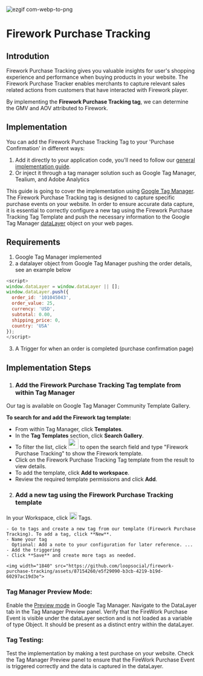 
![ezgif com-webp-to-png](https://github.com/fireworkads/Firework-Tag-Template/assets/87154260/19af597b-b44b-437c-9a11-f4b666c362ea)


# Firework Purchase Tracking

## Introdution

Firework Purchase Tracking gives you valuable insights for user's shopping experience and performance when buying products in your website. The Firework Purchase Tracker enables merchants to capture relevant sales related actions from customers that have interacted with Firework player. 

By implementing the **Firework Purchase Tracking tag**, we can determine the GMV and AOV attributed to Firework. 

## Implementation

You can add the Firework Purchase Tracking Tag to your 'Purchase Confirmation' in different ways:
  1. Add it directly to your application code, you'll need to follow our [general implementation guide](https://docs.firework.com/home/web/integration-guide/shopping-integration-v2/tracking).
  2. Or inject it through a tag manager solution such as Google Tag Manager, Tealium, and Adobe Analytics

This guide is going to cover the implementation using [Google Tag Manager](https://tagmanager.google.com/). The Firework Purchase Tracking tag is designed to capture specific purchase events on your website. In order to ensure accurate data capture, it is essential to correctly configure a new tag using the Firework Purchase Tracking Tag Template and push the necessary information to the Google Tag Manager [dataLayer](https://developers.google.com/tag-platform/tag-manager/datalayer) object on your web pages.

## Requirements
1. Google Tag Manager implemented
2. a datalayer object from Google Tag Manager pushing the order details, see an example below
   
```javascript
<script>
window.dataLayer = window.dataLayer || [];
window.dataLayer.push({
  order_id: '101045043',
  order_value: 25,
  currency: 'USD',
  subtotal: 0.00,
  shipping_price: 0,
  country: 'USA'
});
</script>
```
3. A Trigger for when an order is completed (purchase confirmation page)


## Implementation Steps
    
  1. ###  Add the Firework Purchase Tracking Tag template from within Tag Manager
  Our tag is available on Google Tag Manager Community Template Gallery. 

  **To search for and add the Firework tag template:**
  - From within Tag Manager, click **Templates**.
  - In the **Tag Templates** section, click **Search Gallery**.
  - To filter the list, click <img width="27" src="https://github.com/fireworkads/Firework-Tag-Template/assets/87154260/3febe355-5c2e-4830-a37d-99a6ab5d34bc"> to open the search field and type "Firework Purchase Tracking" to show the Firework template.
  - Click on the Firework Purchase Tracking Tag template from the result to view details.
  - To add the template, click **Add to workspace**.
  - Review the required template permissions and click **Add**. 

  2. ###  Add a new tag using the Firework Purchase Tracking template
  In your Workspace, click <img height="20" src="https://github.com/loopsocial/firework-purchase-tracking/assets/87154260/076fc37e-537c-4e46-9854-804c23612921"> Tags.
  
    - Go to tags and create a new tag from our template (Firework Purchase Tracking). To add a tag, click **New**.
    - Name your tag
      Optional: Add a note to your configuration for later reference. ...
    - Add the triggering   
    - Click **Save** and create more tags as needed.  

    <img width="1840" src="https://github.com/loopsocial/firework-purchase-tracking/assets/87154260/e5f29090-b3cb-4219-b19d-60297ac19d3e">

    
### Tag Manager Preview Mode:
Enable the [Preview mode](https://support.google.com/tagmanager/answer/6107056) in Google Tag Manager.
Navigate to the DataLayer tab in the Tag Manager Preview panel.
Verify that the FireWork Purchase Event is visible under the dataLayer section and is not loaded as a variable of type Object. It should be present as a distinct entry within the dataLayer.

### Tag Testing:
Test the implementation by making a test purchase on your website.
Check the Tag Manager Preview panel to ensure that the FireWork Purchase Event is triggered correctly and the data is captured in the dataLayer.

